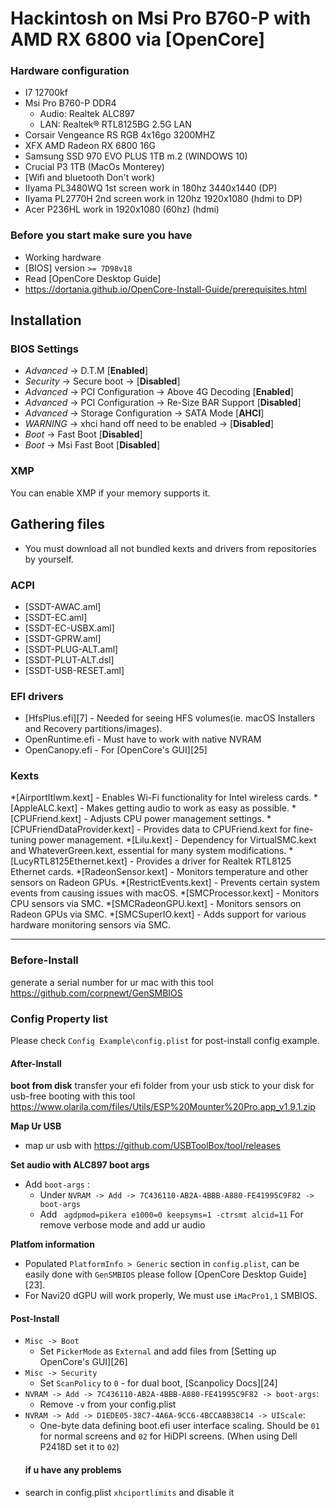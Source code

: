 # Hackintosh on Msi Pro B760-P with AMD RX 6800 via [OpenCore]



### **Hardware configuration**

* I7 12700kf
* Msi Pro B760-P DDR4
  * Audio: Realtek ALC897
  * LAN: 	Realtek® RTL8125BG 2.5G LAN
* Corsair Vengeance RS RGB 4x16go 3200MHZ 
* XFX AMD Radeon RX 6800 16G
* Samsung SSD 970 EVO PLUS 1TB m.2 (WINDOWS 10)
* Crucial P3 1TB (MacOs Monterey)
* [Wifi and bluetooth Don't work)
* IIyama PL3480WQ 1st screen work in 180hz 3440x1440 (DP)
* IIyama PL2770H 2nd screen work in 120hz 1920x1080 (hdmi to DP)
* Acer P236HL work in 1920x1080 (60hz) (hdmi)
  

### **Before you start make sure you have**

* Working hardware
* [BIOS] version `>= 7D98v18`
* Read [OpenCore Desktop Guide]
* https://dortania.github.io/OpenCore-Install-Guide/prerequisites.html


## Installation

### BIOS Settings

* *Advanced* → D.T.M  [**Enabled**]
* *Security* → Secure boot → [**Disabled**]
* *Advanced* → PCI Configuration → Above 4G Decoding [**Enabled**]
* *Advanced* → PCI Configuration → Re-Size BAR Support [**Disabled**]
* *Advanced* → Storage Configuration → SATA Mode [**AHCI**]
* *WARNING* → xhci hand off need to be enabled →  [**Disabled**]
* *Boot* → Fast Boot [**Disabled**]
* *Boot* → Msi Fast Boot [**Disabled**]
  
### XMP

You can enable XMP if your memory supports it.

## Gathering files

- You must download all not bundled kexts and drivers from repositories by yourself.

### ACPI

- [SSDT-AWAC.aml]
- [SSDT-EC.aml]
- [SSDT-EC-USBX.aml]
- [SSDT-GPRW.aml]
- [SSDT-PLUG-ALT.aml]
- [SSDT-PLUT-ALT.dsl]
- [SSDT-USB-RESET.aml]

### EFI drivers

* [HfsPlus.efi][7] - Needed for seeing HFS volumes(ie. macOS Installers and Recovery partitions/images).
* OpenRuntime.efi - Must have to work with native NVRAM
* OpenCanopy.efi - For [OpenCore's GUI][25]

### Kexts
*[AirportItlwm.kext] - Enables Wi-Fi functionality for Intel wireless cards.
*[AppleALC.kext] - Makes getting audio to work as easy as possible.
*[CPUFriend.kext] - Adjusts CPU power management settings.
*[CPUFriendDataProvider.kext] - Provides data to CPUFriend.kext for fine-tuning power management.
*[Lilu.kext] - Dependency for VirtualSMC.kext and WhateverGreen.kext, essential for many system modifications.
*[LucyRTL8125Ethernet.kext] - Provides a driver for Realtek RTL8125 Ethernet cards.
*[RadeonSensor.kext] - Monitors temperature and other sensors on Radeon GPUs.
*[RestrictEvents.kext] - Prevents certain system events from causing issues with macOS.
*[SMCProcessor.kext] - Monitors CPU sensors via SMC.
*[SMCRadeonGPU.kext] - Monitors sensors on Radeon GPUs via SMC.
*[SMCSuperIO.kext] - Adds support for various hardware monitoring sensors via SMC.



-----


### Before-Install
generate a serial number for ur mac with this tool
https://github.com/corpnewt/GenSMBIOS

### Config Property list

Please check `Config Example\config.plist` for post-install config example.

#### After-Install

**boot from disk**
transfer your efi folder from your usb stick to your disk for usb-free booting 
with this tool
https://www.olarila.com/files/Utils/ESP%20Mounter%20Pro.app_v1.9.1.zip

**Map Ur USB**
- map ur usb with 
https://github.com/USBToolBox/tool/releases


**Set audio with ALC897 boot args**

- Add `boot-args` :
  - Under `NVRAM -> Add -> 7C436110-AB2A-4BBB-A880-FE41995C9F82 -> boot-args`
  - Add ` agdpmod=pikera e1000=0 keepsyms=1 -ctrsmt alcid=11` For remove verbose mode and add ur audio
    
**Platfom information**

- Populated `PlatformInfo > Generic` section in `config.plist`, can be easily done with `GenSMBIOS` please follow [OpenCore Desktop Guide][23].
- For Navi20 dGPU will work properly, We must use `iMacPro1,1` SMBIOS.

#### Post-Install 

- `Misc -> Boot`
  - Set `PickerMode` as `External` and add files from [Setting up OpenCore's GUI][26]
- `Misc -> Security`
  - Set `ScanPolicy` to `0` - for dual boot, [Scanpolicy Docs][24]
- `NVRAM -> Add -> 7C436110-AB2A-4BBB-A880-FE41995C9F82 -> boot-args`:
  - Remove `-v` from your config.plist
- `NVRAM -> Add -> D1EDE05-38C7-4A6A-9CC6-4BCCA8B38C14 -> UIScale`:
  - One-byte data defining boot.efi user interface scaling. Should be `01` for normal screens and `02` for HiDPI screens. (When using Dell P2418D set it to `02`)
  ####  if u have any problems
 -  search in config.plist `xhciportlimits` and disable it
   
